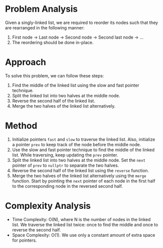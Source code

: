 # Problem Analysis
Given a singly-linked list, we are required to reorder its nodes such that they are rearranged in the following manner:
1. First node → Last node → Second node → Second last node → ...
2. The reordering should be done in-place.

# Approach
To solve this problem, we can follow these steps:
1. Find the middle of the linked list using the slow and fast pointer technique.
2. Split the linked list into two halves at the middle node.
3. Reverse the second half of the linked list.
4. Merge the two halves of the linked list alternatively.

# Method
1. Initialize pointers `fast` and `slow` to traverse the linked list. Also, initialize a pointer `prev` to keep track of the node before the middle node.
2. Use the slow and fast pointer technique to find the middle of the linked list. While traversing, keep updating the `prev` pointer.
3. Split the linked list into two halves at the middle node. Set the `next` pointer of `prev` to `nullptr` to separate the two halves.
4. Reverse the second half of the linked list using the `reverse` function.
5. Merge the two halves of the linked list alternatively using the `merge` function. Start by pointing the `next` pointer of each node in the first half to the corresponding node in the reversed second half.

# Complexity Analysis
- Time Complexity: O(N), where N is the number of nodes in the linked list. We traverse the linked list twice: once to find the middle and once to reverse the second half.
- Space Complexity: O(1). We use only a constant amount of extra space for pointers.
